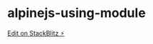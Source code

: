 # alpinejs-using-module

[Edit on StackBlitz ⚡️](https://stackblitz.com/edit/alpinejs-demo-store-reactivity)